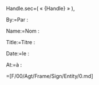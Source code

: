 Handle.sec=(  « {Handle} » ),

By:=Par :

Name:=Nom :

Title:=Titre :

Date:=le :

At:=à : 

=[F/00/Agt/Frame/Sign/Entity/0.md]
